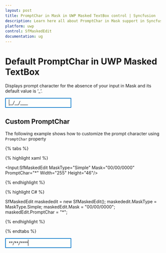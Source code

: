 ```yaml
---
layout: post
title: PromptChar in Mask in UWP Masked TextBox control | Syncfusion
description: Learn here all about PromptChar in Mask support in Syncfusion UWP Masked TextBox (SfMaskedEdit) control and more.
platform: uwp
control: SfMaskedEdit
documentation: ug
---
```

# Default PromptChar in UWP Masked TextBox

Displays prompt character for the absence of your input in Mask and its default value is ‘_’.

![PromptChar_In_Mask_Img1](PromptChar_In_Mask_Images/PromptChar_In_Mask_Img1.jpg)

## Custom PromptChar

The following example shows how to customize the prompt character using `PromptChar` property

{% tabs %}

{% highlight xaml %}

<Input:SfMaskedEdit  MaskType="Simple" Mask="00/00/0000" PromptChar="*" Width="255" Height="46"/>

{% endhighlight %}

{% highlight C# %}

SfMaskedEdit maskededit = new SfMaskedEdit();
maskededit.MaskType = MaskType.Simple;
maskedEdit.Mask = "00/00/0000";
maskedEdit.PromptChar = "*";

{% endhighlight %}

{% endtabs %}

![PromptChar_In_Mask_Img2](PromptChar_In_Mask_Images/PromptChar_In_Mask_Img2.jpg)
